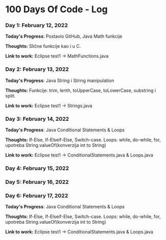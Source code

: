 # 100 Days Of Code - Log

### Day 1: February 12, 2022

**Today's Progress**: Postavio GitHub, Java Math funkcije

**Thoughts:** Slične funkcije kao i u C. 

**Link to work:** Eclipse test1 -> MathFunctions.java



### Day 2: February 13, 2022

**Today's Progress**: Java String i String manipulation

**Thoughts:** Funkcije: trim, lenth, toUpperCase, toLowerCase, substring i split. 

**Link to work:** Eclipse test1 -> Strings.java

### Day 3: February 14, 2022

**Today's Progress**: Java Conditional Statements & Loops

**Thoughts:** If-Else, If-Elseif-Else, Switch-case. Loops: while, do-while, for, upotreba String.valueOf(konverzija int to String)  

**Link to work:** Eclipse test1 -> ConditionalStatements.java & Loops.java

### Day 4: February 15, 2022

### Day 5: February 16, 2022

### Day 6: February 17, 2022

**Today's Progress**: Java Conditional Statements & Loops

**Thoughts:** If-Else, If-Elseif-Else, Switch-case. Loops: while, do-while, for, upotreba String.valueOf(konverzija int to String)  

**Link to work:** Eclipse test1 -> ConditionalStatements.java & Loops.java



